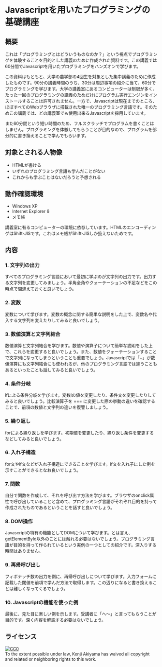 # Javascriptを用いたプログラミングの基礎講座

## 概要
これは「プログラミングとはどういうものなのか？」という視点でプログラミングを体験することを目的とした講義のために作成された資料です。この講義では60分間でJavascriptを用いたプログラミングをハンズオンで学びます。

この資料はもともと、大学の農学部の4回生を対象とした集中講義のために作成したものです。90分の講義時間のうち、30分は周辺事項の紹介に当て、60分でプログラミングを学びます。大学の講義室にあるコンピューターは制限が多く、たった一回のプログラミングの講義のためだけにプログラム実行エンジンをインストールすることは許可されません。一方で、Javascriptは現在までのところ、ほぼすべてのWebブラウザに搭載された唯一のプログラミング言語です。そのためこの講義では、どの講義室でも使用出来るJavascriptを採用しています。

また60分間という短い時間のため、フルスクラッチでプログラムを書くことはしません。プログラミングを体験してもらうことが目的なので、プログラムを部分的に書き換えることで学んでもらいます。

## 対象とされる人物像

- HTMLが書ける
- いずれのプログラミング言語も学んだことがない
- これからも学ぶことはないだろうと予想される

## 動作確認環境

- Windows XP
- Internet Explorer 6
- メモ帳

講義室に有るコンピューターの環境に依存しています。HTMLのエンコーディングはShift-JISです。これはメモ帳がShift-JISしか扱えないためです。

## 内容

### 1. 文字列の出力

すべてのプログラミング言語において最初に学ぶのが文字列の出力です。出力する文字列を変更してみましょう。半角全角やクォーテーションの不足などをこの時点で間違えておくと良いでしょう。

### 2. 変数

変数について学びます。変数の概念に関する簡単な説明をした上で、変数名や代入する文字列を変えたりしてみると良いでしょう。

### 3. 数値演算と文字列結合

数値演算と文字列結合を学びます。数値や演算子について簡単な説明をした上で、これらを変更すると良いでしょう。また、数値をクォーテーションすることで文字列になってしまうということも重要でしょう。Javascriptでは「+」が数値演算にも文字列結合にも使われるが、他のプログラミング言語では違うこともあるといったことも話してみると良いでしょう。

### 4. 条件分岐

ifによる条件分岐を学びます。変数iの値を変更したり、条件文を変更したりしてみると良いでしょう。比較演算子を === に変更した際の挙動の違いを確認することで、前項の数値と文字列の違いを復讐しましょう。

### 5. 繰り返し

forによる繰り返しを学びます。初期値を変更したり、繰り返し条件を変更するなどしてみると良いでしょう。

### 6. 入れ子構造

for文やif文などが入れ子構造にできることを学びます。if文を入れ子にした例を示すことができるとなお良いでしょう。

### 7. 関数

自分で関数を作成して、それを呼び出す方法を学びます。ブラウザのonclick属性で呼び出していることと含めて、プログラミング言語がそれぞれ目的を持って作成されたものであるということを話すと良いでしょう。

### 8. DOM操作

Javascriptの特有の機能としてDOMについて学びます。とは言え、getElementById以外のことには触れる必要はないでしょう。プログラミング言語が目的を持って作られているという実例の一つとしての紹介です。深入りする時間はありません。

### 9. 再帰呼び出し

フィボナッチ数の出力を例に、再帰呼び出しについて学びます。入力フォームに記載した閾値を前項で学んだ方法で取得します。この辺りになると書き換えることは難しくなってくるでしょう。

### 10. Javascriptの機能を使った例

最後に、見た目に楽しい例を示します。受講者に「へ〜」と言ってもらうことが目的です。深く内容を解説する必要はないでしょう。

## ライセンス

<p xmlns:dct="http://purl.org/dc/terms/">
  <a rel="license"
     href="http://creativecommons.org/publicdomain/zero/1.0/">
    <img src="http://i.creativecommons.org/p/zero/1.0/88x31.png" style="border-style: none;" alt="CC0" />
  </a>
  <br />
  To the extent possible under law,
  <span resource="[_:publisher]" rel="dct:publisher">
    <span property="dct:title">Kenji Akiyama</span></span>
  has waived all copyright and related or neighboring rights to
  this work.
</p>
